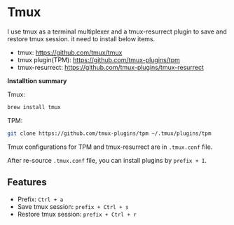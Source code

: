 # Tmux

I use tmux as a terminal multiplexer and a tmux-resurrect plugin to save and restore tmux session.
it need to install below items.

- tmux: https://github.com/tmux/tmux
- tmux plugin(TPM): https://github.com/tmux-plugins/tpm 
- tmux-resurrect: https://github.com/tmux-plugins/tmux-resurrect

**Installtion summary**

Tmux:

```bash
brew install tmux
```

TPM:

```bash
git clone https://github.com/tmux-plugins/tpm ~/.tmux/plugins/tpm
```

Tmux configurations for TPM and tmux-resurrect are in `.tmux.conf` file.

After re-source `.tmux.conf` file, you can install plugins by `prefix + I`.

## Features

- Prefix: `Ctrl + a`
- Save tmux session: `prefix + Ctrl + s`
- Restore tmux session: `prefix + Ctrl + r`
